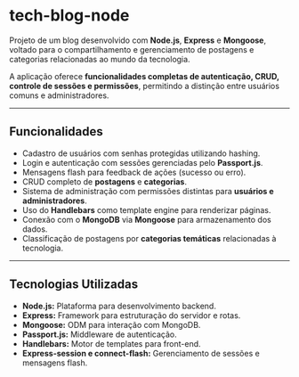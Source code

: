 # tech-blog-node

Projeto de um blog desenvolvido com **Node.js**, **Express** e **Mongoose**, voltado para o compartilhamento e gerenciamento de postagens e categorias relacionadas ao mundo da tecnologia.

A aplicação oferece **funcionalidades completas de autenticação, CRUD, controle de sessões e permissões**, permitindo a distinção entre usuários comuns e administradores.

---

## Funcionalidades

- Cadastro de usuários com senhas protegidas utilizando hashing.  
- Login e autenticação com sessões gerenciadas pelo **Passport.js**.  
- Mensagens flash para feedback de ações (sucesso ou erro).  
- CRUD completo de **postagens** e **categorias**.  
- Sistema de administração com permissões distintas para **usuários e administradores**.  
- Uso do **Handlebars** como template engine para renderizar páginas.  
- Conexão com o **MongoDB** via **Mongoose** para armazenamento dos dados.  
- Classificação de postagens por **categorias temáticas** relacionadas à tecnologia.

---

## Tecnologias Utilizadas

- **Node.js:** Plataforma para desenvolvimento backend.  
- **Express:** Framework para estruturação do servidor e rotas.  
- **Mongoose:** ODM para interação com MongoDB.  
- **Passport.js:** Middleware de autenticação.  
- **Handlebars:** Motor de templates para front-end.  
- **Express-session e connect-flash:** Gerenciamento de sessões e mensagens flash.

